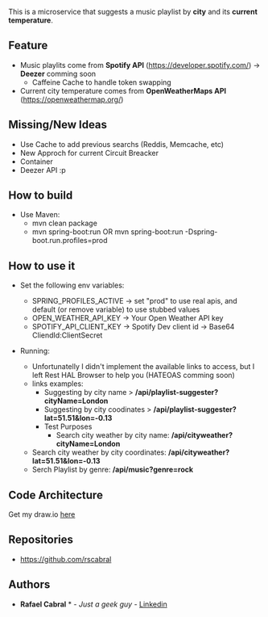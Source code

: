 This is a microservice that suggests a music playlist by **city** and its **current temperature**.

## Feature
 - Music playlits come from **Spotify API** (https://developer.spotify.com/) -> **Deezer** comming soon
   - Caffeine Cache to handle token swapping
 - Current city temperature comes from **OpenWeatherMaps API** (https://openweathermap.org/)

## Missing/New Ideas
 - Use Cache to add previous searchs (Reddis, Memcache, etc)
 - New Approch for current Circuit Breacker
 - Container
 - Deezer API :p

## How to build
 - Use Maven: 
   - mvn clean package
   - mvn spring-boot:run OR mvn spring-boot:run -Dspring-boot.run.profiles=prod

## How to use it

 - Set the following env variables:
   - SPRING_PROFILES_ACTIVE -> set "prod" to use real apis, and default (or remove variable) to use stubbed values
   - OPEN_WEATHER_API_KEY -> Your Open Weather API key
   - SPOTIFY_API_CLIENT_KEY -> Spotify Dev client id -> Base64 CliendId:ClientSecret

 - Running:
   - Unfortunatelly I didn't implement the available links to access, but I left Rest HAL Browser to help you (HATEOAS comming soon)
   - links examples:
     - Suggesting by city name > **/api/playlist-suggester?cityName=London**
     - Suggesting by city coodinates > **/api/playlist-suggester?lat=51.51&lon=-0.13**
     - Test Purposes
     	- Search city weather by city name: **/api/cityweather?cityName=London**
	- Search city weather by city coordinates: **/api/cityweather?lat=51.51&lon=-0.13**
	- Serch Playlist by genre: **/api/music?genre=rock**

## Code Architecture
Get my draw.io [here](https://drive.google.com/open?id=1qz8vuOCy8hPsy1T82qd0-hld0FCxV1bZ)

## Repositories

 - https://github.com/rscabral
 
## Authors

 * **Rafael Cabral** * - *Just a geek guy* - [Linkedin](https://www.linkedin.com/in/rafael-cabral-9679b498/)
